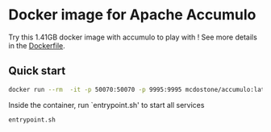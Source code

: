 # Docker image for Apache Accumulo

Try this 1.41GB docker image with accumulo to play with !
See more details in the [Dockerfile](https://github.com/Mcdostone/dockerfiles/blob/master/accumulo/Dockerfile).

## Quick start

```bash
docker run --rm  -it -p 50070:50070 -p 9995:9995 mcdostone/accumulo:latest bash
```
Inside the container, run `entrypoint.sh' to start all services
```bash
entrypoint.sh
```